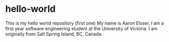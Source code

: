 # hello-world
This is my hello world repository (first one)
My name is Aaron Elsser, I am a first year software engineering student at the University of Victoria.
I am originally from Salt Spring Island, BC, Canada.
